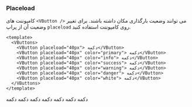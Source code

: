 ### Placeload

کامپوننت های `<VButton />` می توانند وضعیت بارگذاری مکان داشته باشند.
برای تغییر وضعیت آن از پراپ `placeload` روی کامپوننت استفاده کنید.

<!--code-->

```vue
<template>
  <VButtons>
    <VButton placeload="40px"> دکمه</VButton>
    <VButton placeload="40px" color="primary"> دکمه</VButton>
    <VButton placeload="40px" color="info"> دکمه</VButton>
    <VButton placeload="40px" color="success"> دکمه</VButton>
    <VButton placeload="40px" color="warning"> دکمه</VButton>
    <VButton placeload="40px" color="danger"> دکمه</VButton>
    <VButton placeload="40px" color="white"> دکمه</VButton>
  </VButtons>
</template>
```

<!--/code-->

<!--example-->

<VButtons class="placeload-wrap">
    <VButton placeload="40px"> دکمه</VButton>
    <VButton placeload="40px" color="primary"> دکمه</VButton>
    <VButton placeload="40px" color="info"> دکمه</VButton>
    <VButton placeload="40px" color="success"> دکمه</VButton>
    <VButton placeload="40px" color="warning"> دکمه</VButton>
    <VButton placeload="40px" color="danger"> دکمه</VButton>
    <VButton placeload="40px" color="white"> دکمه</VButton>
</VButtons>

<!--/example-->
